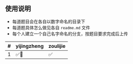 ## 使用说明
- 每道题目会在各自以数字命名的目录下
- 每道题具体怎么做见各自 `readme.md` 文件
- 每个人建立一个自己名字命名的分支，按题目要求完成后上传




|#|yijingzheng|zoulijie|
|-|------|-------|
|1|✅🥇|✅
